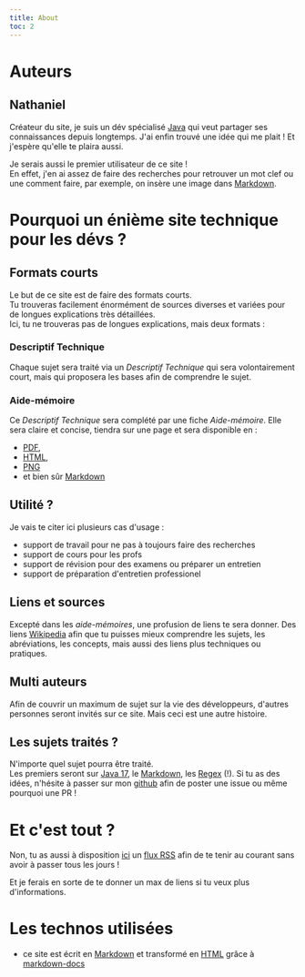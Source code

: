 ```yaml
---
title: About
toc: 2
---
```


# Auteurs

## Nathaniel

Créateur du site, je suis un dév spécialisé [Java](https://fr.wikipedia.org/wiki/Java_(langage)) qui veut partager
ses connaissances depuis longtemps. J'ai enfin trouvé une idée qui me plait&nbsp;! Et j'espère qu'elle te plaira aussi.

Je serais aussi le premier utilisateur de ce site&nbsp;!  
En effet, j'en ai assez de faire des recherches pour retrouver un mot clef ou une comment faire, par exemple, on insère
une image
dans [Markdown](https://fr.wikipedia.org/wiki/Markdown).

# Pourquoi un énième site technique pour les dévs&nbsp;?

## Formats courts

Le but de ce site est de faire des formats courts.  
Tu trouveras facilement énormément de sources diverses et variées pour de longues explications très détaillées.  
Ici, tu ne trouveras pas de longues explications, mais deux formats :

### Descriptif Technique

Chaque sujet sera traité via un _Descriptif Technique_ qui sera volontairement court, mais qui proposera les bases afin
de comprendre le sujet.

### Aide-mémoire

Ce _Descriptif Technique_ sera complété par une fiche _Aide-mémoire_. Elle sera claire et concise, tiendra sur une page
et sera disponible en :

- [PDF](https://fr.wikipedia.org/wiki/Portable_Document_Format),
- [HTML](https://fr.wikipedia.org/wiki/Hypertext_Markup_Language),
- [PNG](https://fr.wikipedia.org/wiki/Portable_Network_Graphics)
- et bien sûr [Markdown](https://fr.wikipedia.org/wiki/Markdown)

## Utilité&nbsp;?

Je vais te citer ici plusieurs cas d'usage : 
- support de travail pour ne pas à toujours faire des recherches
- support de cours pour les profs
- support de révision pour des examens ou préparer un entretien
- support de préparation d'entretien professionel

## Liens et sources

Excepté dans les _aide-mémoires_, une profusion de liens te sera donner. Des
liens [Wikipedia](https://fr.wikipedia.org/) afin que tu puisses mieux comprendre les sujets, les abréviations, les
concepts, mais aussi des liens plus techniques ou pratiques.

## Multi auteurs

Afin de couvrir un maximum de sujet sur la vie des développeurs, d'autres personnes seront invités sur ce site. Mais
ceci est une autre histoire.

## Les sujets traités&nbsp;?

N'importe quel sujet pourra être traité.  
Les premiers seront sur [Java 17](https://fr.wikipedia.org/wiki/Java_(langage)#Java_SE_17),
le [Markdown](https://fr.wikipedia.org/wiki/Markdown),
les [Regex](https://fr.wikipedia.org/wiki/Expression_r%C3%A9guli%C3%A8re) (!).
Si tu as des idées, n'hésite à passer sur mon [github](https://github.com/nathvh/nathvh.github.io/issues) afin de poster
une issue ou même pourquoi une PR&nbsp;!

# Et c'est tout&nbsp;?

Non, tu as aussi à disposition [ici](../dev-pratique-rss.xml) un [flux RSS](https://fr.wikipedia.org/wiki/RSS) afin de te
tenir au courant sans avoir à passer tous
les jours&nbsp;!

Et je ferais en sorte de te donner un max de liens si tu veux plus d'informations.
# Les technos utilisées

- ce site est écrit en [Markdown](https://fr.wikipedia.org/wiki/Markdown) et transformé
  en [HTML](https://fr.wikipedia.org/wiki/Hypertext_Markup_Language) grâce
  à [markdown-docs](https://gi60s.github.io/markdown-docs/)